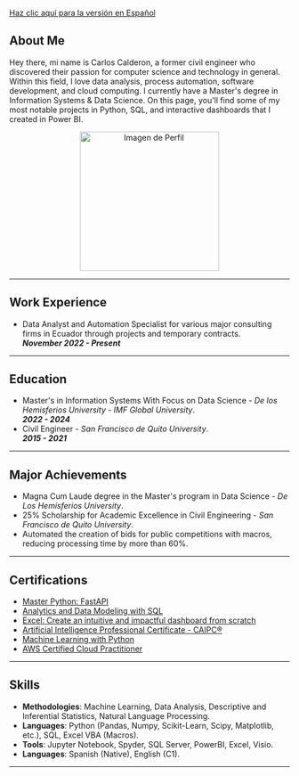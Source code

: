 [Haz clic aquí para la versión en Español](index_ES.md)


## About Me

Hey there, mi name is Carlos Calderon, a former civil engineer who discovered their passion for computer science and technology in general. Within this field, I love data analysis, process automation, software development, and cloud computing. I currently have a Master's degree in Information Systems & Data Science. On this page, you'll find some of my most notable projects in Python, SQL, and interactive dashboards that I created in Power BI.


<p align="center">
  <img src="https://avatars.githubusercontent.com/u/156715991?v=4" alt="Imagen de Perfil" width="250" height="250">
</p>

---

## Work Experience
- Data Analyst and Automation Specialist for various major consulting firms in Ecuador through projects and temporary contracts.
<br> ***November 2022 - Present***


---

## Education
- Master's in Information Systems With Focus on Data Science - *De los Hemisferios University - IMF Global University*. 
<br> ***2022 - 2024***
- Civil Engineer - *San Francisco de Quito University*.
<br> ***2015 - 2021***


---

## Major Achievements
- Magna Cum Laude degree in the Master's program in Data Science - *De Los Hemisferios University*.
- 25% Scholarship for Academic Excellence in Civil Engineering - *San Francisco de Quito University*.
- Automated the creation of bids for public competitions with macros, reducing processing time by more than 60%.


---

## Certifications

- [Master Python: FastAPI](https://www.linkedin.com/learning/certificates/100db1f51fbd02137394912fc031d4d866df407d54a3a7877f5800076d1e6132?lipi=urn%3Ali%3Apage%3Ad_flagship3_profile_view_base_certifications_details%3B1onjONS9TGu6FeGPHEIPyA%3D%3D)
- [Analytics and Data Modeling with SQL](https://www.linkedin.com/in/carlos-calderon-cabezas/)
- [Excel: Create an intuitive and impactful dashboard from scratch](https://www.linkedin.com/learning/certificates/c498670fab1d2893a8f2893ebd6ddc20846973f8d59fb856bddb27a5898698f2?lipi=urn%3Ali%3Apage%3Ad_flagship3_profile_view_base_certifications_details%3B1onjONS9TGu6FeGPHEIPyA%3D%3D)
- [Artificial Intelligence Professional Certificate - CAIPC®](https://www.credly.com/badges/8cff1310-2ace-4e8e-93c1-e3d8a5a9ae77/linked_in_profile)
-  [Machine Learning with Python](https://www.credly.com/badges/4a9eca74-434e-4f74-a410-20c6983c7f1a/linked_in_profile)
- [AWS Certified Cloud Practitioner](https://www.credly.com/badges/fd75000a-21d6-4313-bad8-8568370c3d87/linked_in_profile)

---

## Skills

- **Methodologies**: Machine Learning, Data Analysis, Descriptive and Inferential Statistics, Natural Language Processing.
- **Languages**: Python (Pandas, Numpy, Scikit-Learn, Scipy, Matplotlib, etc.), SQL, Excel VBA (Macros).
- **Tools**: Jupyter Notebook, Spyder, SQL Server, PowerBI, Excel, Visio.
- **Languages**: Spanish (Native), English (C1).


___
